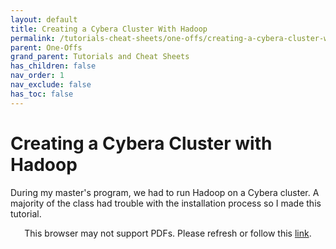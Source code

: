 ```yaml
---
layout: default
title: Creating a Cybera Cluster With Hadoop
permalink: /tutorials-cheat-sheets/one-offs/creating-a-cybera-cluster-with-hadoop/
parent: One-Offs
grand_parent: Tutorials and Cheat Sheets
has_children: false
nav_order: 1
nav_exclude: false
has_toc: false
---
```


# Creating a Cybera Cluster with Hadoop

During my master's program, we had to run Hadoop on a Cybera cluster. 
A majority of the class had trouble with the installation process so I made this tutorial.

<p align="center">
    <object data="https://drive.google.com/viewerng/viewer?embedded=true&url=https://raw.githubusercontent.com/sirpaulmcd/Software-Cheat-Sheets/master/Hadoop/Creating-A-Cybera-Cluster-With-Hadoop.pdf" type="application/pdf" width="700px" height="700px">
        <p>
            This browser may not support PDFs. Please refresh or follow this
            <a href="https://drive.google.com/viewerng/viewer?embedded=true&url=https://raw.githubusercontent.com/sirpaulmcd/Software-Cheat-Sheets/master/Hadoop/Creating-A-Cybera-Cluster-With-Hadoop.pdf">link</a>.
        </p>
    </object>
</p>